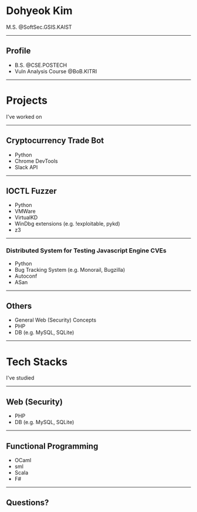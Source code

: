 # Dohyeok Kim
M.S. @SoftSec.GSIS.KAIST

---

## Profile
- B.S. @CSE.POSTECH
- Vuln Analysis Course @BoB.KITRI

---

# Projects
I've worked on

---

## Cryptocurrency Trade Bot
- Python
- Chrome DevTools
- Slack API

---

## IOCTL Fuzzer
- Python
- VMWare
- VirtualKD
- WinDbg extensions (e.g. !exploitable, pykd)
- z3

---

### Distributed System for Testing Javascript Engine CVEs
- Python
- Bug Tracking System (e.g. Monorail, Bugzilla)
- Autoconf
- ASan

---

## Others
- General Web (Security) Concepts
- PHP
- DB (e.g. MySQL, SQLite)

---

# Tech Stacks
I've studied

---

## Web (Security)
- PHP
- DB (e.g. MySQL, SQLite)

---

## Functional Programming
- OCaml
- sml
- Scala
- F#

---

## Questions?
